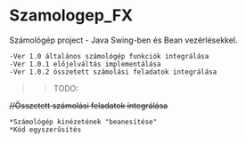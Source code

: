 # Szamologep_FX

Számológép project - Java Swing-ben és Bean vezérlésekkel.

	-Ver 1.0 általános számológép funkciók integrálása
	-Ver 1.0.1 előjelváltás implementálása
	-Ver 1.0.2 összetett számolási feladatok integrálása

>>TODO:

 <s>   //Összetett számolási feladatok integrálása </s>
 
	*Számológép kinézetének "beanesítése"
	*Kód egyszerűsítés  